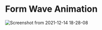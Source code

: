 # Form Wave Animation



![Screenshot from 2021-12-14 18-28-08](https://user-images.githubusercontent.com/79074310/146002743-7209f8cf-6937-4261-9c13-a67f195cc6eb.png)






